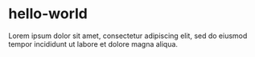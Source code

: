 # hello-world

Lorem ipsum dolor sit amet, consectetur adipiscing elit, sed do eiusmod tempor incididunt ut labore et dolore magna aliqua.
